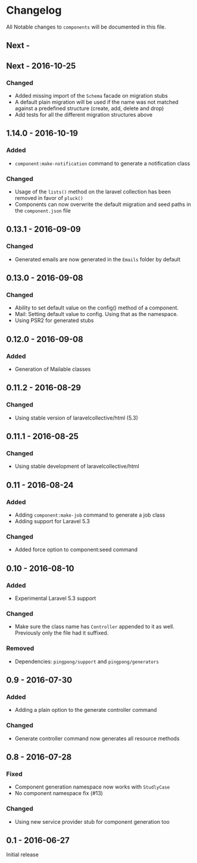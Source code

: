 # Changelog

All Notable changes to `components` will be documented in this file.

## Next -

## Next - 2016-10-25

### Changed

- Added missing import of the `Schema` facade on migration stubs
- A default plain migration will be used if the name was not matched against a predefined structure (create, add, delete and drop)
- Add tests for all the different migration structures above

## 1.14.0 - 2016-10-19

### Added

- `component:make-notification` command to generate a notification class

### Changed

- Usage of the `lists()` method on the laravel collection has been removed in favor of `pluck()`
- Components can now overwrite the default migration and seed paths in the `component.json`  file

## 0.13.1 - 2016-09-09

### Changed

- Generated emails are now generated in the `Emails` folder by default

## 0.13.0 - 2016-09-08

### Changed

- Ability to set default value on the config() method of a component.
- Mail: Setting default value to config. Using that as the namespace.
- Using PSR2 for generated stubs


## 0.12.0 - 2016-09-08

### Added

- Generation of Mailable classes


## 0.11.2 - 2016-08-29

### Changed

- Using stable version of laravelcollective/html (5.3)

## 0.11.1 - 2016-08-25

### Changed

- Using stable development of laravelcollective/html


## 0.11 - 2016-08-24

### Added

- Adding `component:make-job` command to generate a job class
- Adding support for Laravel 5.3

### Changed

- Added force option to component:seed command

## 0.10 - 2016-08-10

### Added

- Experimental Laravel 5.3 support

### Changed

- Make sure the class name has `Controller` appended to it as well. Previously only the file had it suffixed.

### Removed

- Dependencies: `pingpong/support` and `pingpong/generators`

## 0.9 - 2016-07-30

### Added

- Adding a plain option to the generate controller command

### Changed

- Generate controller command now generates all resource methods

## 0.8 - 2016-07-28

### Fixed

- Component generation namespace now works with `StudlyCase`
- No component namespace fix (#13)

### Changed

- Using new service provider stub for component generation too

## 0.1 - 2016-06-27

Initial release
